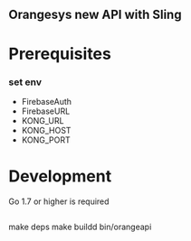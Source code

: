 ## Orangesys new API with Sling

# Prerequisites
### set env
- FirebaseAuth
- FirebaseURL
- KONG_URL
- KONG_HOST
- KONG_PORT


# Development
Go 1.7 or higher is required
>```
make deps
make buildd
bin/orangeapi
>```

